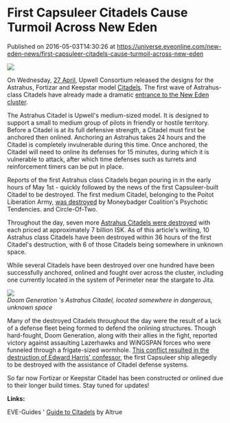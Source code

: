 # First Capsuleer Citadels Cause Turmoil Across New Eden
Published on 2016-05-03T14:30:26 at https://universe.eveonline.com/new-eden-news/first-capsuleer-citadels-cause-turmoil-across-new-eden

![](http://web.ccpgamescdn.com/newssystem/media/67637/1/IC.png)

On Wednesday, [27 April](https://youtu.be/0bjTrPutt4k), Upwell Consortium released the designs for the Astrahus, Fortizar and Keepstar model [Citadels](https://youtu.be/CFH4tAh16Ek). The first wave of Astrahus-class Citadels have already made a dramatic [entrance to the New Eden cluster](https://community.eveonline.com/news/news-channels/world-news/upwell-consortium-celebrates-deployment-of-first-privately-owned-citadels/).

The Astrahus Citadel is Upwell's medium-sized model. It is designed to support a small to medium group of pilots in friendly or hostile territory. Before a Citadel is at its full defensive strength, a Citadel must first be anchored then onlined. Anchoring an Astrahus takes 24 hours and the Citadel is completely invulnerable during this time. Once anchored, the Citadel will need to online its defenses for 15 minutes, during which it is vulnerable to attack, after which time defenses such as turrets and reinforcement timers can be put in place.

Reports of the first Astrahus class Citadels began pouring in in the early hours of May 1st - quickly followed by the news of the first Capsuleer-built Citadel to be destroyed. The first medium Citadel, belonging to the Poitot Liberation Army, [was destroyed](https://zkillboard.com/kill/53677832/) by Moneybadger Coalition's Psychotic Tendencies. and Circle-Of-Two. 

Throughout the day, seven more [Astrahus Citadels were destroyed](https://zkillboard.com/ship/35832/) with each priced at approximately 7 billion ISK. As of this article's writing, 10 Astrahus class Citadels have been destroyed within 36 hours of the first Citadel's destruction, with 6 of those Citadels being somewhere in unknown space.

While several Citadels have been destroyed over one hundred have been successfully anchored, onlined and fought over across the cluster, including one currently located in the system of Perimeter near the stargate to Jita.

[![](http://web.ccpgamescdn.com/newssystem/media/70257/1/DoomGenerationCitadel550.jpg)](http://web.ccpgamescdn.com/newssystem/media/70257/1/DoomGenerationCitadel.jpg)  
_Doom Generation 's Astrahus Citadel, located somewhere in dangerous, unknown space_

Many of the destroyed Citadels throughout the day were the result of a lack of a defense fleet being formed to defend the onlining structures. Though hard-fought, Doom Generation, along with their allies in the fight, reported victory against assaulting Lazerhawks and WiNGSPAN forces who were funneled through a frigate-sized wormhole. [This conflict resulted in the destruction of Edward Harris' confessor](https://zkillboard.com/kill/53699190/), the first Capsuleer ship allegedly to be destroyed with the assistance of Citadel defense systems.

So far now Fortizar or Keepstar Citadel has been constructed or onlined due to their longer build times. Stay tuned for updates!

 

**Links:**

EVE-Guides ' [Guide to Citadels](http://eve-guides.fr/index.php?article=132) by Altrue

